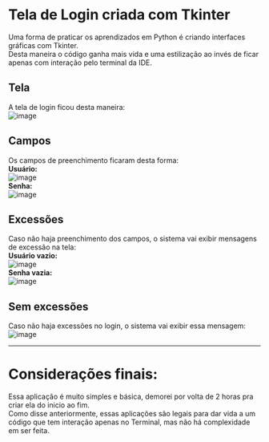 # Tela de Login criada com Tkinter
Uma forma de praticar os aprendizados em Python é criando interfaces gráficas com Tkinter.  
Desta maneira o código ganha mais vida e uma estilização ao invés de ficar apenas com interação pelo terminal da IDE.  

## Tela    
A tela de login ficou desta maneira:  
![image](https://user-images.githubusercontent.com/79271785/206581333-24f28c63-5182-4b9f-8556-580ea8563cf3.png)  


## Campos  
Os campos de preenchimento ficaram desta forma:  
<b>Usuário:</b>  
![image](https://user-images.githubusercontent.com/79271785/206581491-21f85ab1-95e5-4a5a-ba17-fd96495f754e.png)  
<b>Senha:</b>  
![image](https://user-images.githubusercontent.com/79271785/206582316-b1154044-0fe3-4e6e-8b2f-50801b70384e.png)  


## Excessões  
Caso não haja preenchimento dos campos, o sistema vai exibir mensagens de excessão na tela:  
<b>Usuário vazio:</b>  
![image](https://user-images.githubusercontent.com/79271785/206581676-16621405-ede2-4d55-a8a3-0b0645cfbc2d.png)  
<b>Senha vazia:</b>  
![image](https://user-images.githubusercontent.com/79271785/206581747-320e6075-8d2f-4389-b169-54b758947fae.png)  


## Sem excessões  
Caso não haja excessões no login, o sistema vai exibir essa mensagem:  
![image](https://user-images.githubusercontent.com/79271785/206582022-2feea73e-1d76-4360-974d-710e94098c4e.png)  


<hr>

# Considerações finais:  
Essa aplicação é muito simples e básica, demorei por volta de 2 horas pra criar ela do inicio ao fim.  
Como disse anteriormente, essas aplicações são legais para dar vida a um código que tem interação apenas no Terminal, mas não há complexidade em ser feita.  
